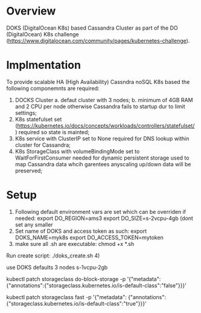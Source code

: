 # Overview
DOKS (DigitalOcean K8s) based Cassandra Cluster as part of the DO (DigitalOcean) K8s challenge (https://www.digitalocean.com/community/pages/kubernetes-challenge).  

# Implmentation
To provide scalable HA (High Availability) Cassndra noSQL K8s based the following componemnts are required:
1. DOCKS Cluster
   a. defaut cluster with 3 nodes;
   b. minimum of 4GB RAM and 2 CPU per node otherwise Cassandra fails to startup dur to limit settings;
3. K8s statefulset set (https://kubernetes.io/docs/concepts/workloads/controllers/statefulset/) required so state is mainted;
4. K8s service with ClusterIP set to None required for DNS lookup within cluster for Cassandra;
5. K8s StorageClass with volumeBindingMode set to WaitForFirstConsumer needed for dynamic persistent storage used to map Cassandra data whcih garentees anyscaling up/down data will be preserved;

# Setup
1) Following default environment vars are set which can be overriden if needed:
  export DO_REGION=ams3
  export DO_SIZE=s-2vcpu-4gb (dont set any smaller
2) Set name of DOKS and access token as such:
  export DOKS_NAME=myk8s
  export DO_ACCESS_TOKEN=mytoken
3) make sure all .sh are executable:
  chmod +x *.sh
  
  Run create script:
  ./doks_create.sh
4) 
 
  


use DOKS defaults
3 nodes
s-1vcpu-2gb

kubectl patch storageclass do-block-storage -p '{"metadata": {"annotations":{"storageclass.kubernetes.io/is-default-class":"false"}}}'

kubectl patch storageclass fast -p '{"metadata": {"annotations":{"storageclass.kubernetes.io/is-default-class":"true"}}}'

